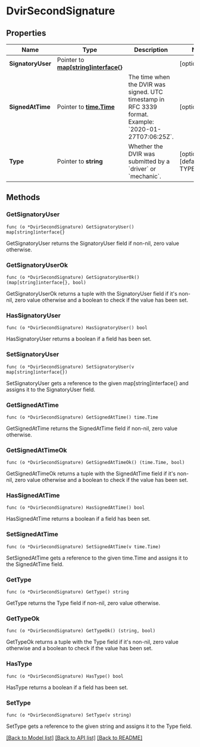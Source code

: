 # DvirSecondSignature

## Properties

Name | Type | Description | Notes
------------ | ------------- | ------------- | -------------
**SignatoryUser** | Pointer to [**map[string]interface{}**](map[string]interface{}.md) |  | [optional] 
**SignedAtTime** | Pointer to [**time.Time**](time.Time.md) | The time when the DVIR was signed. UTC timestamp in RFC 3339 format. Example: &#x60;2020-01-27T07:06:25Z&#x60;. | [optional] 
**Type** | Pointer to **string** | Whether the DVIR was submitted by a &#x60;driver&#x60; or &#x60;mechanic&#x60;. | [optional] [default to TYPE_DRIVER]

## Methods

### GetSignatoryUser

`func (o *DvirSecondSignature) GetSignatoryUser() map[string]interface{}`

GetSignatoryUser returns the SignatoryUser field if non-nil, zero value otherwise.

### GetSignatoryUserOk

`func (o *DvirSecondSignature) GetSignatoryUserOk() (map[string]interface{}, bool)`

GetSignatoryUserOk returns a tuple with the SignatoryUser field if it's non-nil, zero value otherwise
and a boolean to check if the value has been set.

### HasSignatoryUser

`func (o *DvirSecondSignature) HasSignatoryUser() bool`

HasSignatoryUser returns a boolean if a field has been set.

### SetSignatoryUser

`func (o *DvirSecondSignature) SetSignatoryUser(v map[string]interface{})`

SetSignatoryUser gets a reference to the given map[string]interface{} and assigns it to the SignatoryUser field.

### GetSignedAtTime

`func (o *DvirSecondSignature) GetSignedAtTime() time.Time`

GetSignedAtTime returns the SignedAtTime field if non-nil, zero value otherwise.

### GetSignedAtTimeOk

`func (o *DvirSecondSignature) GetSignedAtTimeOk() (time.Time, bool)`

GetSignedAtTimeOk returns a tuple with the SignedAtTime field if it's non-nil, zero value otherwise
and a boolean to check if the value has been set.

### HasSignedAtTime

`func (o *DvirSecondSignature) HasSignedAtTime() bool`

HasSignedAtTime returns a boolean if a field has been set.

### SetSignedAtTime

`func (o *DvirSecondSignature) SetSignedAtTime(v time.Time)`

SetSignedAtTime gets a reference to the given time.Time and assigns it to the SignedAtTime field.

### GetType

`func (o *DvirSecondSignature) GetType() string`

GetType returns the Type field if non-nil, zero value otherwise.

### GetTypeOk

`func (o *DvirSecondSignature) GetTypeOk() (string, bool)`

GetTypeOk returns a tuple with the Type field if it's non-nil, zero value otherwise
and a boolean to check if the value has been set.

### HasType

`func (o *DvirSecondSignature) HasType() bool`

HasType returns a boolean if a field has been set.

### SetType

`func (o *DvirSecondSignature) SetType(v string)`

SetType gets a reference to the given string and assigns it to the Type field.


[[Back to Model list]](../README.md#documentation-for-models) [[Back to API list]](../README.md#documentation-for-api-endpoints) [[Back to README]](../README.md)


